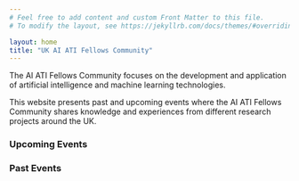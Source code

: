 ```yaml
---
# Feel free to add content and custom Front Matter to this file.
# To modify the layout, see https://jekyllrb.com/docs/themes/#overriding-theme-defaults

layout: home
title: "UK AI ATI Fellows Community"
---
```


<p>The AI ATI Fellows Community focuses on the development and application of artificial intelligence and machine learning technologies.</p>

<p>This website presents past and upcoming events where the AI ATI Fellows Community shares knowledge and experiences from different research projects around the UK.</p>

<h3>Upcoming Events</h3>




<h3>Past Events</h3>


